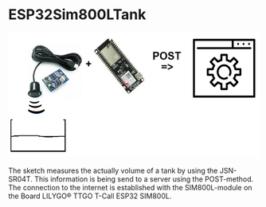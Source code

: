 # ESP32Sim800LTank

![ESP32Sim800L](https://github.com/wienbef/ESP32Sim800LTank/blob/main/readmePNG.png)

The sketch measures the actually volume of a tank by using the JSN-SR04T. 
This information is being send to a server using the POST-method. 
The connection to the internet is established with the SIM800L-module on the Board LILYGO® TTGO T-Call ESP32 SIM800L.
